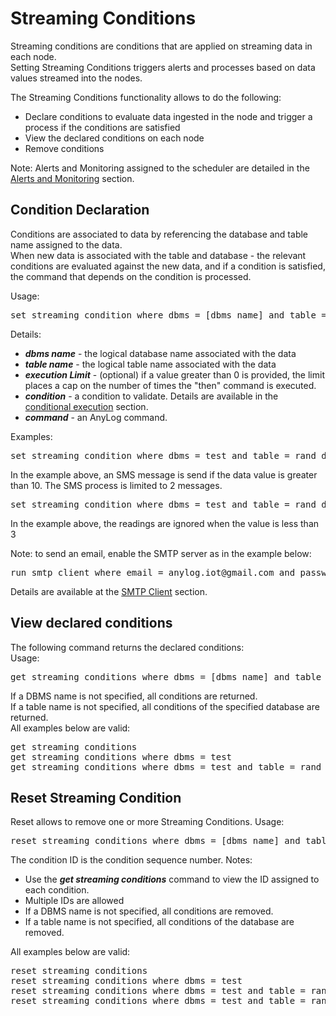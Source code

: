 # Streaming Conditions

Streaming conditions are conditions that are applied on streaming data in each node.  
Setting Streaming Conditions triggers alerts and processes based on data values streamed into the nodes.

The Streaming Conditions functionality allows to do the following:
* Declare conditions to evaluate data ingested in the node and trigger a process if the conditions are satisfied
* View the declared conditions on each node
* Remove conditions

Note: Alerts and Monitoring assigned to the scheduler are detailed in the [Alerts and Monitoring](https://github.com/AnyLog-co/documentation/blob/master/alerts%20and%20monitoring.md#alerts-and-monitoring) section. 
 
## Condition Declaration

Conditions are associated to data by referencing the database and table name assigned to the data.  
When new data is associated with the table and database - the relevant conditions are evaluated against the new data,
and if a condition is satisfied, the command that depends on the condition is processed.  

Usage:
<pre>
set streaming condition where dbms = [dbms name] and table = [table name] and limit = [execution Limit] if [condition] then [command]
</pre>

Details:
* ***dbms name*** - the logical database name associated with the data
* ***table name*** - the logical table name associated with the data
* ***execution Limit*** - (optional) if a value greater than 0 is provided, the limit places a cap on the number of times the "then" command is executed. 
* ***condition*** - a condition to validate. Details are available in the [conditional execution](https://github.com/AnyLog-co/documentation/blob/master/anylog%20commands.md#conditional-execution) section.
* ***command*** - an AnyLog command.

Examples:  
<pre>
set streaming condition where dbms = test and table = rand_data and limit = 2 if [value] > 10 then sms to 6508147334 where gateway = tmomail.net and subject = 'Threshold temperature' and message = 'value in table rand_data is greater than 10' 
</pre>
In the example above, an SMS message is send if the data value is greater than 10. The SMS process is limited to 2 messages.
<pre>
set streaming condition where dbms = test and table = rand_data  if [value] < 3 then return ignore entry  
</pre>
In the example above, the readings are ignored when the value is less than 3  


Note: to send an email, enable the SMTP server as in the example below:
<pre>
run smtp client where email = anylog.iot@gmail.com and password = oeiussclzecgtkxu
</pre>
Details are available at the [SMTP Client](https://github.com/AnyLog-co/documentation/blob/master/background%20processes.md#smtp-client) section.

## View declared conditions

The following command returns the declared conditions:  
Usage:
<pre>
get streaming conditions where dbms = [dbms name] and table = [table name]
</pre>

If a DBMS name is not specified, all conditions are returned.  
If a table name is not specified, all conditions of the specified database are returned.    
All examples below are valid:
<pre>
get streaming conditions
get streaming conditions where dbms = test
get streaming conditions where dbms = test and table = rand_data
</pre>

## Reset Streaming Condition
Reset allows to remove one or more Streaming Conditions.
Usage:
<pre>
reset streaming conditions where dbms = [dbms name] and table = [table name] and id = [condition id]
</pre>
The condition ID is the condition sequence number.
Notes: 
* Use the ***get streaming conditions*** command to view the ID assigned to each condition.
* Multiple IDs are allowed
* If a DBMS name is not specified, all conditions are removed.
* If a table name is not specified, all conditions of the database are removed.

All examples below are valid:
<pre>
reset streaming conditions
reset streaming conditions where dbms = test
reset streaming conditions where dbms = test and table = rand_data
reset streaming conditions where dbms = test and table = rand_data and id = 2 and id = 4
</pre>


